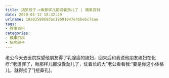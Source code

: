 ```yaml
---
title: 搞笑段子->瞅那样儿都没囊劲儿了 | 糗事百科
date: 2020-01-12 18:32:29
urlname: 18a0358068dac18b91047e4bbe6c7aae
tags: 
- 糗事百科
categories:
- 糗事百科
- 搞笑段子
---
```

老公今天去医院探望他朋友得了乳腺癌的媳妇，回来后和我说他朋友媳妇在化疗:“老遭罪了，瞅那样儿都没囊劲儿了，仗着长的大”老公看看我:“要是你这小体格儿，就得挂了”[挖鼻孔]。


